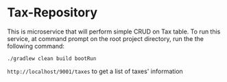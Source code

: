 # Tax-Repository
This is microservice that will perform simple CRUD on Tax table.
To run this service, at command prompt on the root project directory, 
run the the following command:

`./gradlew clean build bootRun` 

`http://localhost/9001/taxes` to get a list of taxes' information

